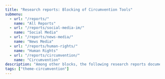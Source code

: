```yaml
---
title: "Research reports: Blocking of Circumvention Tools"
submenu:
  - url: "/reports/"
    name: "All Reports"
  - url: "/reports/social-media-im/"
    name: "Social Media"
  - url: "/reports/news-media/"
    name: "News Media"
  - url: "/reports/human-rights/"
    name: "Human Rights"
  - url: "/reports/circumvention/"
    name: "Circumvention"
description: "Among other blocks, the following research reports document the blocking of censorship circumvention tools based on OONI data."
tags: ["theme-circumvention"]
---
```


